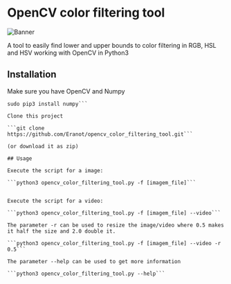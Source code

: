 # OpenCV color filtering tool

![Banner](https://i.imgur.com/c7q5B5x.png "OpenCV color filtering tool")

A tool to easily find lower and upper bounds to color filtering in RGB, HSL and HSV working with OpenCV in Python3

## Installation

Make sure you have OpenCV and Numpy

```sudo pip3 install opencv-python
sudo pip3 install numpy```

Clone this project

```git clone https://github.com/Eranot/opencv_color_filtering_tool.git```

(or download it as zip)

## Usage

Execute the script for a image:

```python3 opencv_color_filtering_tool.py -f [imagem_file]```


Execute the script for a video:

```python3 opencv_color_filtering_tool.py -f [imagem_file] --video```

The parameter -r can be used to resize the image/video where 0.5 makes it half the size and 2.0 double it.

```python3 opencv_color_filtering_tool.py -f [imagem_file] --video -r 0.5```

The parameter --help can be used to get more information

```python3 opencv_color_filtering_tool.py --help```
